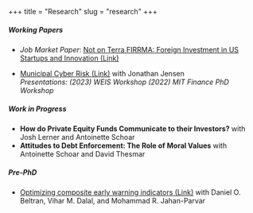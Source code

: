 +++
title = "Research"
slug = "research"
+++
  

##### Working Papers 
- *Job Market Paper*: [Not on Terra FIRRMA: Foreign Investment in US Startups and Innovation (Link)](https://drive.google.com/file/d/1DZ_xX92SgBKOmgTY479Ss8ns0g930bex/view?usp=drive_link)

- [Municipal Cyber Risk (Link)](https://drive.google.com/file/d/1GofQM1oKtBk7VkcRzlWJTxH2lwm1AUci/view?usp=sharing)  with Jonathan Jensen  
*Presentations: (2023) WEIS Workshop (2022) MIT Finance PhD Workshop*  


##### Work in Progress 
-  __How do Private Equity Funds Communicate to their Investors?__ with Josh Lerner and Antoinette Schoar 
-  __Attitudes to Debt Enforcement: The Role of Moral Values__ with Antoinette Schoar and David Thesmar


##### Pre-PhD 
-   [Optimizing composite early warning indicators (Link)](https://www.sciencedirect.com/science/article/abs/pii/S106294082400175X) with Daniel O. Beltran, Vihar M. Dalal, and Mohammad R. Jahan-Parvar  

